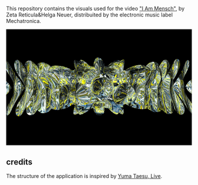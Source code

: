 This repository contains the visuals used for the video ["I Am Mensch"](https://www.youtube.com/watch?v=p_qtiPz5bUw), by Zeta Reticula&Helga Neuer, distribuited by the electronic music label Mechatronica.

![cover](cover.png)

## credits
The structure of the application is inspired by [Yuma Taesu, Live](https://github.com/yumataesu/Live).
